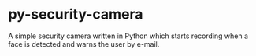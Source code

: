 # py-security-camera
A simple security camera written in Python which starts recording when a face is detected and warns the user by e-mail.
